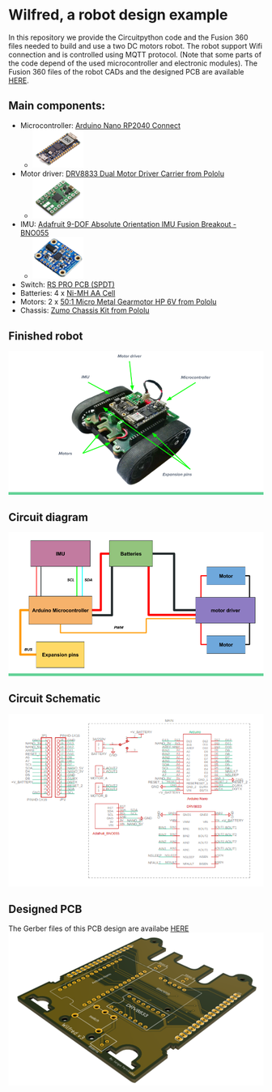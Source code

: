 # Wilfred, a robot design example
In this repository we provide the Circuitpython code and the Fusion 360 files needed to build and use a two DC motors robot. The robot support Wifi connection and is controlled
using MQTT protocol. (Note that some parts of the code depend of the used microcontroller and electronic modules).
The Fusion 360 files of the robot CADs and the designed PCB are available [HERE](/Robot%20design%20example/Fusion%20files).

## Main components:
- Microcontroller: [Arduino Nano RP2040 Connect](https://store.arduino.cc/products/arduino-nano-rp2040-connect)
  - <img src="/Robot%20design%20example/microcontroller.png" width="100">
- Motor driver: [DRV8833 Dual Motor Driver Carrier from Pololu](https://www.pololu.com/product/2130)
  - <img src="/Robot%20design%20example/motor_driver.png" width="100">
- IMU: [Adafruit 9-DOF Absolute Orientation IMU Fusion Breakout - BNO055](https://www.adafruit.com/product/4646)
  - <img src="/Robot%20design%20example/IMU.jpg" width="100">
- Switch: [RS PRO PCB (SPDT)](https://es.rs-online.com/web/p/interruptores-deslizantes/7347296)
- Batteries: 4 x [Ni-MH AA Cell](https://tienda.bricogeek.com/baterias-lipo/315-bateria-aa-recargable-nimh-2500mah.html?search_query=AA+NiMH&results=2)
- Motors: 2 x [50:1 Micro Metal Gearmotor HP 6V from Pololu](https://www.pololu.com/product/998)
- Chassis: [Zumo Chassis Kit from Pololu](https://www.pololu.com/product/1418)

## Finished robot
<img src="/Robot%20design%20example/diagram1.png" width="700">

## Circuit diagram
<img src="/Robot%20design%20example/diagram2.png" width="700">

## Circuit Schematic
<img src="/Robot%20design%20example/sch_wilfred.png" width="700">

## Designed PCB
The Gerber files of this PCB design are availabe [HERE](/Robot%20design%20example/GERBER)
<img src="/Robot%20design%20example/PCB_CAD.png" width="700">
  
